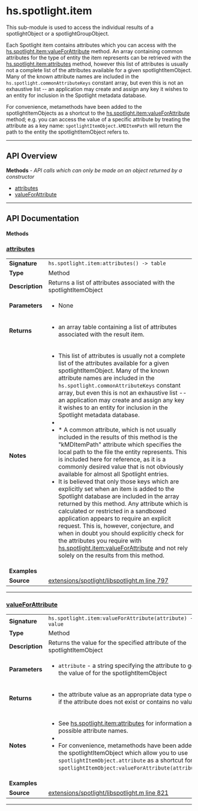 # hs.spotlight.item

This sub-module is used to access the individual results of a spotlightObject or a spotlightGroupObject.

Each Spotlight item contains attributes which you can access with the [hs.spotlight.item:valueForAttribute](#valueForAttribute) method. An array containing common attributes for the type of entity the item represents can be retrieved with the [hs.spotlight.item:attributes](#attributes) method, however this list of attributes is usually not a complete list of the attributes available for a given spotlightItemObject. Many of the known attribute names are included in the `hs.spotlight.commonAttributeKeys` constant array, but even this is not an exhaustive list -- an application may create and assign any key it wishes to an entity for inclusion in the Spotlight metadata database.

For convenience, metamethods have been added to the spotlightItemObjects as a shortcut to the [hs.spotlight.item:valueForAttribute](#valueForAttribute) method; e.g. you can access the value of a specific attribute by treating the attribute as a key name: `spotlightItemObject.kMDItemPath` will return the path to the entity the spotlightItemObject refers to.

---

## API Overview
**Methods** - _API calls which can only be made on an object returned by a constructor_
 * [attributes](#attributes)
 * [valueForAttribute](#valueforattribute)


---

## API Documentation

#### Methods


### [attributes](#attributes)

|                                             |                                                                                     |
| --------------------------------------------|-------------------------------------------------------------------------------------|
| **Signature**                               | `hs.spotlight.item:attributes() -> table`                                                                    |
| **Type**                                    | Method                                                                     |
| **Description**                             | Returns a list of attributes associated with the spotlightItemObject                                                                     |
| **Parameters**                              | <ul><li>None</li></ul> |
| **Returns**                                 | <ul><li>an array table containing a list of attributes associated with the result item.</li></ul>          |
| **Notes**                                   | <ul><li>This list of attributes is usually not a complete list of the attributes available for a given spotlightItemObject. Many of the known attribute names are included in the `hs.spotlight.commonAttributeKeys` constant array, but even this is not an exhaustive list -- an application may create and assign any key it wishes to an entity for inclusion in the Spotlight metadata database.</li><li></li><li>* A common attribute, which is not usually included in the results of this method is the "kMDItemPath" attribute which specifies the local path to the file the entity represents. This is included here for reference, as it is a commonly desired value that is not obviously available for almost all Spotlight entries.</li><li>It is believed that only those keys which are explicitly set when an item is added to the Spotlight database are included in the array returned by this method. Any attribute which is calculated or restricted in a sandboxed application appears to require an explicit request. This is, however, conjecture, and when in doubt you should explicitly check for the attributes you require with [hs.spotlight.item:valueForAttribute](#valueForAttribute) and not rely solely on the results from this method.</li></ul> |
| **Examples**                                | <ul></ul> |
| **Source**                                  | [extensions/spotlight/libspotlight.m line 797](https://github.com/CommandPost/CommandPost-App/blob/master/extensions/spotlight/libspotlight.m#L797) |

---


### [valueForAttribute](#valueforattribute)

|                                             |                                                                                     |
| --------------------------------------------|-------------------------------------------------------------------------------------|
| **Signature**                               | `hs.spotlight.item:valueForAttribute(attribute) -> value`                                                                    |
| **Type**                                    | Method                                                                     |
| **Description**                             | Returns the value for the specified attribute of the spotlightItemObject                                                                     |
| **Parameters**                              | <ul><li>`attribute` - a string specifying the attribute to get the value of for the spotlightItemObject</li></ul> |
| **Returns**                                 | <ul><li>the attribute value as an appropriate data type or nil if the attribute does not exist or contains no value</li></ul>          |
| **Notes**                                   | <ul><li>See [hs.spotlight.item:attributes](#attributes) for information about possible attribute names.</li><li></li><li>For convenience, metamethods have been added to the spotlightItemObject which allow you to use `spotlightItemObject.attribute` as a shortcut for `spotlightItemObject:valueForAttribute(attribute)`.</li></ul> |
| **Examples**                                | <ul></ul> |
| **Source**                                  | [extensions/spotlight/libspotlight.m line 821](https://github.com/CommandPost/CommandPost-App/blob/master/extensions/spotlight/libspotlight.m#L821) |

---

